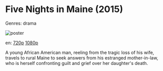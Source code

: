 # Five Nights in Maine (2015)

Genres: drama

![poster](http://image.tmdb.org/t/p/w500/zAikQq1SHrqemb5qGqtzA4PX72v.jpg)

en:
  [720p](magnet:?xt=urn:btih:1EA9EDA810D8FF884B2777A773D5FE9717E4D140&tr=udp://glotorrents.pw:6969/announce&tr=udp://tracker.opentrackr.org:1337/announce&tr=udp://torrent.gresille.org:80/announce&tr=udp://tracker.openbittorrent.com:80&tr=udp://tracker.coppersurfer.tk:6969&tr=udp://tracker.leechers-paradise.org:6969&tr=udp://p4p.arenabg.ch:1337&tr=udp://tracker.internetwarriors.net:1337)
  [1080p](magnet:?xt=urn:btih:E80B4511B72513C7DF11CFB232EBA2E6E3353D84&tr=udp://glotorrents.pw:6969/announce&tr=udp://tracker.opentrackr.org:1337/announce&tr=udp://torrent.gresille.org:80/announce&tr=udp://tracker.openbittorrent.com:80&tr=udp://tracker.coppersurfer.tk:6969&tr=udp://tracker.leechers-paradise.org:6969&tr=udp://p4p.arenabg.ch:1337&tr=udp://tracker.internetwarriors.net:1337)
  


A young African American man, reeling from the tragic loss of his wife, travels to rural Maine to seek answers from his estranged mother-in-law, who is herself confronting guilt and grief over her daughter's death.